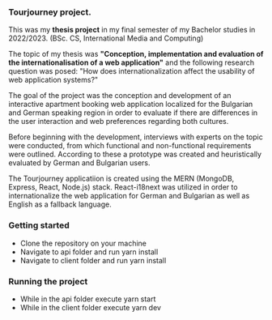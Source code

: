 ### Tourjourney project.
This was my **thesis project** in my final semester of my Bachelor studies in 2022/2023. (BSc. CS, International Media and Computing)

The topic of my thesis was **"Conception, implementation and evaluation of the internationalisation of a web application"** and the following research question was posed: "How does internationalization affect the usability of web application systems?"

The goal of the project was the conception and development of an interactive apartment booking web application localized for the Bulgarian and German speaking region in order to evaluate if there are differences in the user interaction and web preferences regarding both cultures. 

Before beginning with the development, interviews with experts on the topic were conducted, from which functional and non-functional requirements were outlined. According to these a prototype was created and heuristically evaluated by German and Bulgarian users.

The Tourjourney applicatiion is created using the MERN (MongoDB, Express, React, Node.js) stack. 
React-i18next was utilized in order to internationalize the web application for German and Bulgarian as well as English as a fallback language.

### Getting started
- Clone the repository on your machine
- Navigate to api folder and run yarn install
- Navigate to client folder and run yarn install

### Running the project
- While in the api folder execute yarn start
- While in the client folder execute yarn dev


